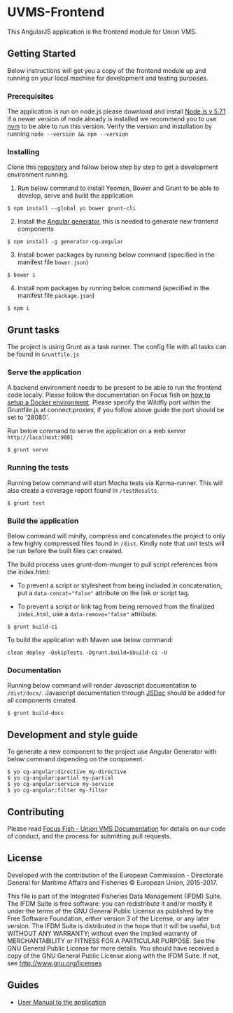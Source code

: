 # UVMS-Frontend

This AngularJS application is the frontend module for Union VMS.


## Getting Started

Below instructions will get you a copy of the frontend module up and running on your local machine for development and testing purposes.


### Prerequisites

The application is run on node.js please download and install [Node.js v 5.7.1](https://nodejs.org/download/release/v5.7.1/) if a newer version of node already is installed we recommend you to use [nvm](https://github.com/creationix/nvm) to be able to run this version. Verify the version and installation by running `node --version && npm --version`


### Installing

Clone this [repository](https://github.com/UnionVMS/UVMS-Frontend.git) and follow below step by step to get a development environment running.

1. Run below command to install Yeoman, Bower and Grunt to be able to develop, serve and build the application

```
$ npm install --global yo bower grunt-cli
```

2. Install the [Angular generator](https://github.com/cgross/generator-cg-angular), this is needed to generate new frontend components

```
$ npm install -g generator-cg-angular
```

3. Install bower packages by running below command (specified in the manifest file `bower.json`)

```
$ bower i
```

4. Install npm packages by running below command (specified in the manifest file `package.json`)

```
$ npm i
```

## Grunt tasks

The project is using Grunt as a task runner. The config file with all tasks can be found in `Gruntfile.js`

### Serve the application

A backend environment needs to be present to be able to run the frontend code locally. Please follow the documentation on Focus fish on [how to setup a Docker environment](https://focusfish.atlassian.net/wiki/display/UVMS/Docker+Installation). Please specify the Wildfly port within the Gruntfile.js at connect:proxies, if you follow above guide the port should be set to '28080'.

Run below command to serve the application on a web server `http://localhost:9001`

```
$ grunt serve
```

### Running the tests

Running below command will start Mocha tests via Karma-runner. This will also create a coverage report found in `/testResults`.

```
$ grunt test
```

### Build the application

Below command will minify, compress and concatenates the project to only a few highly compressed files found in `/dist`. Kindly note that unit tests will be run before the built files can created.

The build process uses grunt-dom-munger to pull script references from the index.html:

* To prevent a script or stylesheet from being included in concatenation, put a `data-concat="false"` attribute on the link or script tag.

* To prevent a script or link tag from being removed from the finalized `index.html`, use a `data-remove="false"` attribute.

```
$ grunt build-ci
```

To build the application with Maven use below command:
```
clean deploy -DskipTests -Dgrunt.build=$build-ci -U
```


### Documentation

Running below command will render Javascript documentation to `/dist/docs/`. Javascript documentation through [JSDoc](http://usejsdoc.org/) should be added for all components created.
```
$ grunt build-docs
```

## Development and style guide

To generate a new component to the project use Angular Generator with below command depending on the component.
```
$ yo cg-angular:directive my-directive
$ yo cg-angular:partial my-partial
$ yo cg-angular:service my-service
$ yo cg-angular:filter my-filter
```

## Contributing

Please read [Focus Fish - Union VMS Documentation](https://focusfish.atlassian.net/wiki/display/FOC/DRAFT+-+JIRA+and+GitHub+workflow+in+practice) for details on our code of conduct, and the process for submitting pull requests.

## License

Developed with the contribution of the European Commission - Directorate General for Maritime Affairs and Fisheries © European Union, 2015-2017.

This file is part of the Integrated Fisheries Data Management (IFDM) Suite. The IFDM Suite is free software: you can redistribute it and/or modify it under the terms of the GNU General Public License as published by the Free Software Foundation, either version 3 of the License, or any later version. The IFDM Suite is distributed in the hope that it will be useful, but WITHOUT ANY WARRANTY; without even the implied warranty of MERCHANTABILITY or FITNESS FOR A PARTICULAR PURPOSE.  See the GNU General Public License for more details. You should have received a copy of the GNU General Public License along with the IFDM Suite. If not, see http://www.gnu.org/licenses

## Guides

* [User Manual to the application](https://focusfish.atlassian.net/wiki/display/UVMS/Union+VMS+-+User+Manual)
